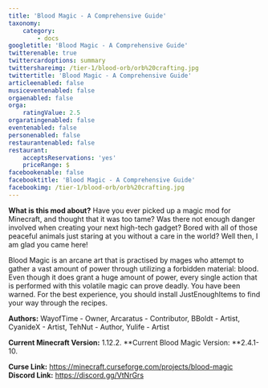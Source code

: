 ```yaml
---
title: 'Blood Magic - A Comprehensive Guide'
taxonomy:
    category:
        - docs
googletitle: 'Blood Magic - A Comprehensive Guide'
twitterenable: true
twittercardoptions: summary
twittershareimg: /tier-1/blood-orb/orb%20crafting.jpg
twittertitle: 'Blood Magic - A Comprehensive Guide'
articleenabled: false
musiceventenabled: false
orgaenabled: false
orga:
    ratingValue: 2.5
orgaratingenabled: false
eventenabled: false
personenabled: false
restaurantenabled: false
restaurant:
    acceptsReservations: 'yes'
    priceRange: $
facebookenable: false
facebooktitle: 'Blood Magic - A Comprehensive Guide'
facebookimg: /tier-1/blood-orb/orb%20crafting.jpg
---
```


**What is this mod about?**
Have you ever picked up a magic mod for Minecraft, and thought that it was too tame? Was there not enough danger involved when creating your next high-tech gadget? Bored with all of those peaceful animals just staring at you without a care in the world? Well then, I am glad you came here!

Blood Magic is an arcane art that is practised by mages who attempt to gather a vast amount of power through utilizing a forbidden material: blood. Even though it does grant a huge amount of power, every single action that is performed with this volatile magic can prove deadly. You have been warned.
For the best experience, you should install JustEnoughItems to find your way through the recipes.

**Authors:** WayofTime - Owner, Arcaratus - Contributor, BBoldt - Artist, CyanideX - Artist,  TehNut - Author, Yulife - Artist


**Current Minecraft Version:** 1.12.2. 
**Current Blood Magic Version: **2.4.1-10. 
  
**Curse Link:** https://minecraft.curseforge.com/projects/blood-magic  
**Discord Link:** https://discord.gg/VtNrGrs  
